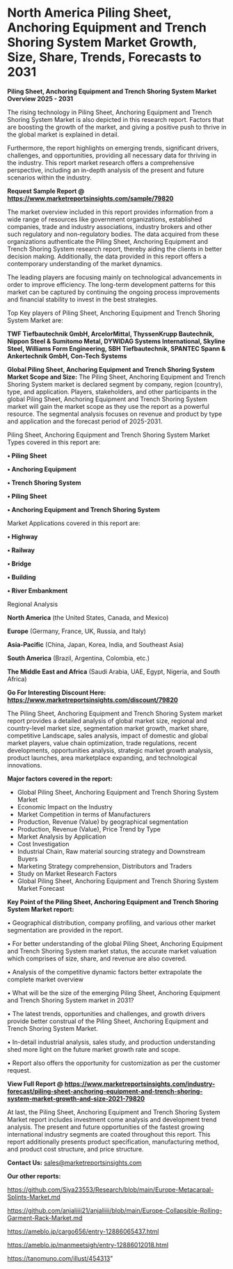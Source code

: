 # North America Piling Sheet, Anchoring Equipment and Trench Shoring System Market Growth, Size, Share, Trends, Forecasts to 2031

<Strong> Piling Sheet, Anchoring Equipment and Trench Shoring System Market Overview 2025 - 2031</strong>

The rising technology in Piling Sheet, Anchoring Equipment and Trench Shoring System Market is also depicted in this research report. Factors that are boosting the growth of the market, and giving a positive push to thrive in the global market is explained in detail.

Furthermore, the report highlights on emerging trends, significant drivers, challenges, and opportunities, providing all necessary data for thriving in the industry. This report market research offers a comprehensive perspective, including an in-depth analysis of the present and future scenarios within the industry.

<strong>Request Sample Report @ <a href=https://www.marketreportsinsights.com/sample/79820>https://www.marketreportsinsights.com/sample/79820</a></strong>

The market overview included in this report provides information from a wide range of resources like government organizations, established companies, trade and industry associations, industry brokers and other such regulatory and non-regulatory bodies. The data acquired from these organizations authenticate the Piling Sheet, Anchoring Equipment and Trench Shoring System research report, thereby aiding the clients in better decision making. Additionally, the data provided in this report offers a contemporary understanding of the market dynamics.

The leading players are focusing mainly on technological advancements in order to improve efficiency. The long-term development patterns for this market can be captured by continuing the ongoing process improvements and financial stability to invest in the best strategies.

Top Key players of Piling Sheet, Anchoring Equipment and Trench Shoring System Market are:

<strong>TWF Tiefbautechnik GmbH, ArcelorMittal, ThyssenKrupp Bautechnik, Nippon Steel & Sumitomo Metal, DYWIDAG Systems International, Skyline Steel, Williams Form Engineering, SBH Tiefbautechnik, SPANTEC Spann & Ankertechnik GmbH, Con-Tech Systems</strong>

<strong><b>Global Piling Sheet, Anchoring Equipment and Trench Shoring System Market Scope and Size:</b></strong>
The Piling Sheet, Anchoring Equipment and Trench Shoring System market is declared segment by company, region (country), type, and application. Players, stakeholders, and other participants in the global Piling Sheet, Anchoring Equipment and Trench Shoring System market will gain the market scope as they use the report as a powerful resource. The segmental analysis focuses on revenue and product by type and application and the forecast period of 2025-2031.

Piling Sheet, Anchoring Equipment and Trench Shoring System Market Types covered in this report are:

<strong>• Piling Sheet

• Anchoring Equipment

• Trench Shoring System

• Piling Sheet

• Anchoring Equipment and Trench Shoring System</strong>

Market Applications covered in this report are:

<strong>• Highway

• Railway

• Bridge

• Building

• River Embankment</strong> 

Regional Analysis

<strong>North America</strong> (the United States, Canada, and Mexico)

<strong>Europe</strong> (Germany, France, UK, Russia, and Italy)

<strong>Asia-Pacific</strong> (China, Japan, Korea, India, and Southeast Asia)

<strong>South America</strong> (Brazil, Argentina, Colombia, etc.)

<strong>The Middle East and Africa</strong> (Saudi Arabia, UAE, Egypt, Nigeria, and South Africa)

<strong>Go For Interesting Discount Here: <a href=https://www.marketreportsinsights.com/discount/79820>https://www.marketreportsinsights.com/discount/79820</a></strong>

The Piling Sheet, Anchoring Equipment and Trench Shoring System market report provides a detailed analysis of global market size, regional and country-level market size, segmentation market growth, market share, competitive Landscape, sales analysis, impact of domestic and global market players, value chain optimization, trade regulations, recent developments, opportunities analysis, strategic market growth analysis, product launches, area marketplace expanding, and technological innovations.

<strong><b>Major factors covered in the report:</b></strong>
<ul>
  <li>Global Piling Sheet, Anchoring Equipment and Trench Shoring System Market </li>
  <li>Economic Impact on the Industry</li>
  <li>Market Competition in terms of Manufacturers</li>
  <li>Production, Revenue (Value) by geographical segmentation</li>
  <li>Production, Revenue (Value), Price Trend by Type</li>
  <li>Market Analysis by Application</li>
  <li>Cost Investigation</li>
  <li>Industrial Chain, Raw material sourcing strategy and Downstream Buyers</li>
  <li>Marketing Strategy comprehension, Distributors and Traders</li>
  <li>Study on Market Research Factors</li>
  <li>Global Piling Sheet, Anchoring Equipment and Trench Shoring System Market Forecast</li>
</ul>

<strong><b>Key Point of the Piling Sheet, Anchoring Equipment and Trench Shoring System Market report:</b></strong>

• Geographical distribution, company profiling, and various other market segmentation are provided in the report.

• For better understanding of the global Piling Sheet, Anchoring Equipment and Trench Shoring System market status, the accurate market valuation which comprises of size, share, and revenue are also covered.

• Analysis of the competitive dynamic factors better extrapolate the complete market overview

• What will be the size of the emerging Piling Sheet, Anchoring Equipment and Trench Shoring System market in 2031?

• The latest trends, opportunities and challenges, and growth drivers provide better construal of the Piling Sheet, Anchoring Equipment and Trench Shoring System Market.

• In-detail industrial analysis, sales study, and production understanding shed more light on the future market growth rate and scope.

• Report also offers the opportunity for customization as per the customer request.

<strong><b>View Full Report @ <a href=https://www.marketreportsinsights.com/industry-forecast/piling-sheet-anchoring-equipment-and-trench-shoring-system-market-growth-and-size-2021-79820>https://www.marketreportsinsights.com/industry-forecast/piling-sheet-anchoring-equipment-and-trench-shoring-system-market-growth-and-size-2021-79820</a></b></strong>


At last, the Piling Sheet, Anchoring Equipment and Trench Shoring System Market report includes investment come analysis and development trend analysis. The present and future opportunities of the fastest growing international industry segments are coated throughout this report. This report additionally presents product specification, manufacturing method, and product cost structure, and price structure.

<strong>Contact Us:</strong>
sales@marketreportsinsights.com

<strong>Our other reports:</strong>

<a href=https://github.com/Siya23553/Research/blob/main/Europe-Metacarpal-Splints-Market.md>https://github.com/Siya23553/Research/blob/main/Europe-Metacarpal-Splints-Market.md</a>

<a href=https://github.com/anjaliiii21/anjaliiii/blob/main/Europe-Collapsible-Rolling-Garment-Rack-Market.md>https://github.com/anjaliiii21/anjaliiii/blob/main/Europe-Collapsible-Rolling-Garment-Rack-Market.md</a>

<a href=https://ameblo.jp/cargo656/entry-12886065437.html>https://ameblo.jp/cargo656/entry-12886065437.html</a>

<a href=https://ameblo.jp/manmeetsigh/entry-12886012018.html>https://ameblo.jp/manmeetsigh/entry-12886012018.html</a>

<a href=https://tanomuno.com/illust/454313>https://tanomuno.com/illust/454313</a>"
